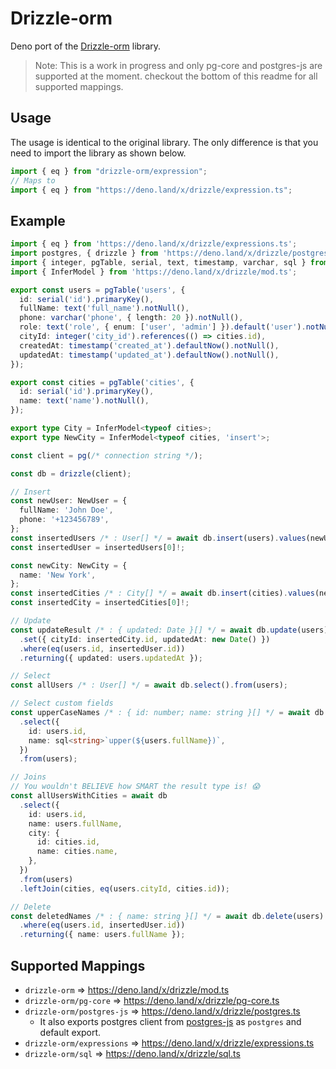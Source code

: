 # Drizzle-orm

Deno port of the [Drizzle-orm](https://github.com/drizzle-team/drizzle-orm) library.

> Note: This is a work in progress and only pg-core and postgres-js are supported at the moment.
checkout the bottom of this readme for all supported mappings.

## Usage

The usage is identical to the original library. The only difference is 
that you need to import the library as shown below.

```ts
import { eq } from "drizzle-orm/expression";
// Maps to
import { eq } from "https://deno.land/x/drizzle/expression.ts";
```

## Example
    
```ts
import { eq } from 'https://deno.land/x/drizzle/expressions.ts';
import postgres, { drizzle } from 'https://deno.land/x/drizzle/postgres.ts';
import { integer, pgTable, serial, text, timestamp, varchar, sql } from 'https://deno.land/x/drizzle/pg-core.ts';
import { InferModel } from 'https://deno.land/x/drizzle/mod.ts';

export const users = pgTable('users', {
  id: serial('id').primaryKey(),
  fullName: text('full_name').notNull(),
  phone: varchar('phone', { length: 20 }).notNull(),
  role: text('role', { enum: ['user', 'admin'] }).default('user').notNull(),
  cityId: integer('city_id').references(() => cities.id),
  createdAt: timestamp('created_at').defaultNow().notNull(),
  updatedAt: timestamp('updated_at').defaultNow().notNull(),
});

export const cities = pgTable('cities', {
  id: serial('id').primaryKey(),
  name: text('name').notNull(),
});

export type City = InferModel<typeof cities>;
export type NewCity = InferModel<typeof cities, 'insert'>;

const client = pg(/* connection string */);

const db = drizzle(client);

// Insert
const newUser: NewUser = {
  fullName: 'John Doe',
  phone: '+123456789',
};
const insertedUsers /* : User[] */ = await db.insert(users).values(newUser).returning();
const insertedUser = insertedUsers[0]!;

const newCity: NewCity = {
  name: 'New York',
};
const insertedCities /* : City[] */ = await db.insert(cities).values(newCity).returning();
const insertedCity = insertedCities[0]!;

// Update
const updateResult /* : { updated: Date }[] */ = await db.update(users)
  .set({ cityId: insertedCity.id, updatedAt: new Date() })
  .where(eq(users.id, insertedUser.id))
  .returning({ updated: users.updatedAt });

// Select
const allUsers /* : User[] */ = await db.select().from(users);

// Select custom fields
const upperCaseNames /* : { id: number; name: string }[] */ = await db
  .select({
    id: users.id,
    name: sql<string>`upper(${users.fullName})`,
  })
  .from(users);

// Joins
// You wouldn't BELIEVE how SMART the result type is! 😱
const allUsersWithCities = await db
  .select({
    id: users.id,
    name: users.fullName,
    city: {
      id: cities.id,
      name: cities.name,
    },
  })
  .from(users)
  .leftJoin(cities, eq(users.cityId, cities.id));

// Delete
const deletedNames /* : { name: string }[] */ = await db.delete(users)
  .where(eq(users.id, insertedUser.id))
  .returning({ name: users.fullName });
```

## Supported Mappings
- `drizzle-orm` => https://deno.land/x/drizzle/mod.ts
- `drizzle-orm/pg-core` => https://deno.land/x/drizzle/pg-core.ts
- `drizzle-orm/postgres-js` => https://deno.land/x/drizzle/postgres.ts
    - It also exports postgres client from [postgres-js](https://deno.land/x/postgresjs) as `postgres` and default export.
- `drizzle-orm/expressions` => https://deno.land/x/drizzle/expressions.ts
- `drizzle-orm/sql` => https://deno.land/x/drizzle/sql.ts
